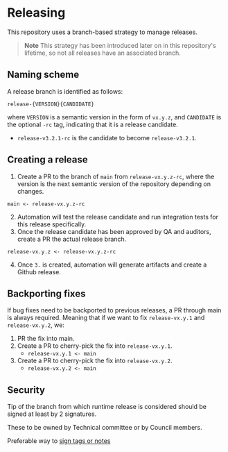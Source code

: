 # Releasing

This repository uses a branch-based strategy to manage releases.

> **Note**
> This strategy has been introduced later on in this repository's lifetime, so not all releases have an associated branch.

## Naming scheme

A release branch is identified as follows:

`release-{VERSION}{CANDIDATE}`

where `VERSION` is a semantic version in the form of `vx.y.z`, and `CANDIDATE` is the optional `-rc` tag, indicating that it is a release candidate.

- `release-v3.2.1-rc` is the candidate to become `release-v3.2.1`.

## Creating a release

1. Create a PR to the branch of `main` from `release-vx.y.z-rc`, where the version is the next semantic version of the repository depending on changes.

```
main <- release-vx.y.z-rc
```

2. Automation will test the release candidate and run integration tests for this release specifically.
3. Once the release candidate has been approved by QA and auditors, create a PR the actual release branch.

```
release-vx.y.z <- release-vx.y.z-rc
```

4. Once `3.` is created, automation will generate artifacts and create a Github release.

## Backporting fixes

If bug fixes need to be backported to previous releases, a PR through main is always required. Meaning that if we want to fix
`release-vx.y.1` and `release-vx.y.2`, we:

1. PR the fix into main.
2. Create a PR to cherry-pick the fix into `release-vx.y.1`.
    - `release-vx.y.1 <- main`
3. Create a PR to cherry-pick the fix into `release-vx.y.2`.
    - `release-vx.y.2 <- main`

## Security

Tip of the branch from which runtime release is considered should be signed at least by 2 signatures.

These to be owned by Technical committee or by Council members.

Preferable way to [sign tags or notes](https://stackoverflow.com/questions/61481156/can-a-reviewer-add-their-signature-to-a-specific-git-commit)
